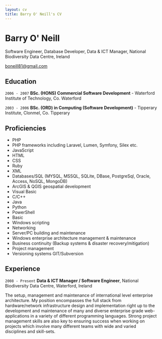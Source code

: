 ```yaml
---
layout: cv
title: Barry O' Neill's CV
---
```

# Barry O' Neill
Software Engineer, Database Developer, Data & ICT Manager, National Biodiversity Data Centre, Ireland

<div id="webaddress">
<a href="boneill81@gmail.com">boneill81@gmail.com</a>
</div>

## Education

`2006 - 2007`
__BSc. (HONS) Commercial Software Development__ - Waterford Institute of Technology, Co. Waterford

`2003 - 2006`
__BSc. (ORD) in Computing (Software Development)__ - Tipperary Institute, Clonmel, Co. Tipperary


## Proficiencies

- PHP
- PHP frameworks including Laravel, Lumen, Symfony, Silex etc.
- JavaScript
- HTML
- CSS
- Ruby
- XML
- Databases/SQL (MYSQL, MSSQL, SQLite, DBase, PostgreSql, Oracle, Access, NoSQL, MongoDB)
- ArcGIS & QGIS geospatial development
- Visual Basic
- C/C++
- Java
- Python
- PowerShell
- Basic
- Windows scripting
- Networking
- Server/PC building and maintenance
- Windows enterprise architecture management & maintenance
- Business continuity (Backup systems & disaster recovery/mitigation)
- Project management
- Versioning systems GIT/Subversion


## Experience

`2008 - Present`
__Data & ICT Manager / Software Engineer__, National Biodiversity Data Centre, Waterford, Ireland

The setup, management and maintenance of international level enterprise architecture. My position encompasses the full stack from hardware/network infrastructure design and implementation right up to the development and maintenance of many and diverse enterprise grade web-applications in a variety of different programming languages. Strong project management skills are also key to ensuring success when working on projects which involve many different teams with wide and varied disciplines and skill-sets.



<!-- ### Footer

Last updated: 2019-11-20 -->


